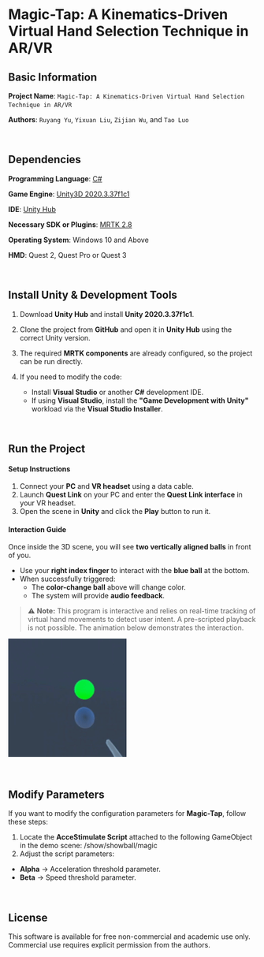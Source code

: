 # **Magic-Tap: A Kinematics-Driven Virtual Hand Selection Technique in AR/VR**

## Basic Information

**Project Name**: `Magic-Tap: A Kinematics-Driven Virtual Hand Selection Technique in AR/VR`

**Authors**: `Ruyang Yu`, `Yixuan Liu`, `Zijian Wu`, and `Tao Luo`

<br/>

## Dependencies

**Programming Language**: [C#](https://learn.microsoft.com/zh-cn/dotnet/csharp/)

**Game Engine**: [Unity3D 2020.3.37f1c1](https://unity.cn/releases/lts/2020)

**IDE**: [Unity Hub](https://unity.cn/releases)

**Necessary SDK or Plugins**: [MRTK 2.8](https://github.com/microsoft/MixedRealityToolkit-Unity)

**Operating System**: Windows 10 and Above

**HMD**: Quest 2, Quest Pro or Quest 3

<br/>

## Install Unity & Development Tools

1. Download **Unity Hub** and install **Unity 2020.3.37f1c1**.
2. Clone the project from **GitHub** and open it in **Unity Hub** using the correct Unity version.
3. The required **MRTK components** are already configured, so the project can be run directly.
4. If you need to modify the code:

   - Install **Visual Studio** or another **C#** development IDE.
   - If using **Visual Studio**, install the **"Game Development with Unity"** workload via the **Visual Studio Installer**.

<br/>

## Run the Project

#### **Setup Instructions**

1. Connect your **PC** and **VR headset** using a data cable.
2. Launch **Quest Link** on your PC and enter the **Quest Link interface** in your VR headset.
3. Open the scene in **Unity** and click the **Play** button to run it.

#### **Interaction Guide**

Once inside the 3D scene, you will see **two vertically aligned balls** in front of you.

- Use your **right index finger** to interact with the **blue ball** at the bottom.
- When successfully triggered:
  - The **color-change ball** above will change color.
  - The system will provide **audio feedback**.

> ⚠ **Note:** This program is interactive and relies on real-time tracking of virtual hand  movements to detect user intent. 
> A pre-scripted playback is not possible. The animation below demonstrates the interaction.

![demo](https://github.com/LoftyComet/MagicTapDemo/blob/master/static/demo.gif)

<br/>

## Modify Parameters

If you want to modify the configuration parameters for **Magic-Tap**, follow these steps:

1. Locate the **AcceStimulate Script** attached to the following GameObject in the demo scene:
   /show/showball/magic
2. Adjust the script parameters:

- **Alpha** → Acceleration threshold parameter.
- **Beta** → Speed threshold parameter.

<br/>

## License

This software is available for free non-commercial and academic use only.  
Commercial use requires explicit permission from the authors.
